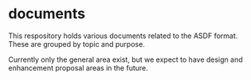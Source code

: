 # documents
This respository holds various documents related to the ASDF format.
These are grouped by topic and purpose.

Currently only the general area exist, but we expect to have design and enhancement proposal areas in the future.